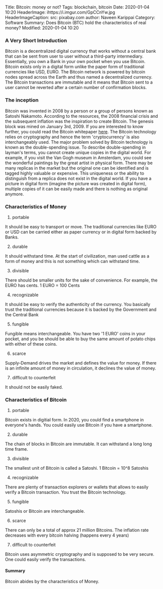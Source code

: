 Title: Bitcoin: money or not?
Tags: blockchain, bitcoin
Date: 2020-01-04 10:20
HeaderImage: ihttps://i.imgur.com/GpCCnYw.jpg
HeaderImageCaption: src: pixabay.com
author: Naveen Karippai
Category: Software
Summary: Does Bitcoin (BTC) hold the characteristics of real money?
Modified: 2020-01-04 10:20

### A Very Short Introduction

Bitcoin is a decentralized digital currency that works without a central bank that can be sent from user to user without a third-party intermediary. Essentially, you own a Bank in your own pocket when you use Bitcoin. Bitcoin exists only in a digital form unlike the paper form of traditional currencies like USD, EURO. The Bitcoin network is powered by bitcoin nodes spread across the Earth and thus named a decentralized currency. The Bitcoin transactions are immutable and it means that Bitcoin sent to a user cannot be reverted after a certain number of confirmation blocks.

### The inception

Bitcoin was invented in 2008 by a person or a group of persons known as Satoshi Nakamoto. According to the resources, the 2008 financial crisis and the subsequent inflation was the inspiration to create Bitcoin. The genesis block was mined on January 3rd, 2009. If you are interested to know further, you could read the Bitcoin whitepaper [here](https://bitcoin.org/bitcoin.pdf). The Bitcoin technology relies on cryptography and hence the term 'cryptocurrency' is also interchangeably used. The major problem solved by Bitcoin technology is known as the double-spending issue. To describe double-spending in layman's terms, you cannot create unique copies in the digital world. For example, if you visit the Van Gogh museum in Amsterdam, you could see the wonderful paintings by the great artist in physical form. There may be many replicas in the market but the original one can be identified and is tagged highly valuable or expensive. This uniqueness or the ability to distinguish from a replica does not exist in the digital world. If you have a picture in digital form (imagine the picture was created in digital form), multiple copies of it can be easily made and there is nothing as original anymore.

### Characteristics of Money

1. portable

It should be easy to transport or move. The traditional currencies like EURO or USD can be carried either as paper currency or in digital form backed by Banks.


2. durable

It should withstand time. At the start of civilization, man used cattle as a form of money and this is not something which can withstand time. 


3. divisible

There should be smaller units for the sake of convenience. For example, the EURO has cents. 1 EURO = 100 Cents


4. recognizable

It should be easy to verify the authenticity of the currency. You basically trust the traditional currencies because it is backed by the Government and the Central Bank 


5. fungible

Fungible means interchangeable. You have two '1 EURO' coins in your pocket, and you be should be able to buy the same amount of potato chips with either of these coins.


6. scarce

Supply-Demand drives the market and defines the value for money. If there is an infinite amount of money in circulation, it declines the value of money.


7. difficult to counterfeit 

It should not be easily faked.



### Characteristics of Bitcoin

1. portable

Bitcoin exists in digitial form. In 2020, you could find a smartphone in everyone's hands. You could easily use Bitcoin if you have a smartphone.


2. durable

The chain of blocks in Bitcoin are immutable. It can withstand a long long time frame.


3. divisible

The smallest unit of Bitcoin is called a Satoshi. 1 Bitcoin = 10^8 Satoshis


4. recognizable

There are plenty of transaction explorers or wallets that allows to easily verify a Bitcoin transaction. You trust the Bitcoin technology.


5. fungible

Satoshis or Bitcoin are interchangeable.


6. scarce

There can only be a total of approx 21 million Bitcoins. The inflation rate decreases with every bitcoin halving (happens every 4 years)


7. difficult to counterfeit

Bitcoin uses asymmetric cryptography and is supposed to be very secure. One could easily verify the transactions.


#### Summary

Bitcoin abides by the characteristics of Money.